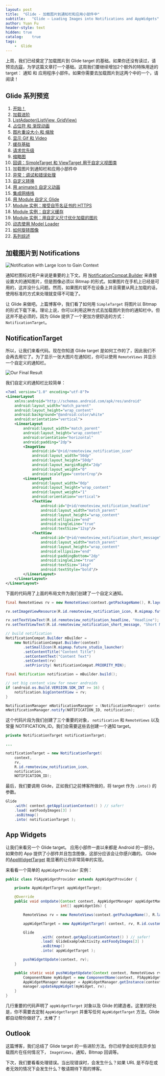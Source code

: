 ```yaml
---
layout: post
title:  "Glide - 加载图片到通知栏和应用小部件中"
subtitle:   "Glide — Loading Images into Notifications and AppWidgets"
author: Yuan Fu
header-style: text
hidden: true
catalog:    true
tags:
    -  Glide
---
```



上周，我们已经奠定了加载图片到 Glide target 的基础。如果你还没有读过，请预览[内容](https://futurestud.io/blog/glide-loading-images-into-notifications-and-appwidgets)，为学这篇文章打一个基础。这周我们要继续增加2个额外的特殊用途的 target： 通知 和 应用程序小部件。如果你需要去加载图片到这两个中的一个，请阅读！

## Glide 系列预览

1. [开始！](http://mrfu.me/2016/02/27/Glide_Getting_Started/)
2. [加载进阶](http://mrfu.me/2016/02/27/Glide_Advanced_Loading/)
3. [ListAdapter(ListView, GridView)](http://mrfu.me/2016/02/27/Glide_ListAdapter_(ListView,_GridView)/)
4. [占位符 和 渐现动画](http://mrfu.me/2016/02/27/Glide_Placeholders_&_Fade_Animations/)
5. [图片重设大小 和 缩放](http://mrfu.me/2016/02/27/Glide_Image_Resizing_&_Scaling/)
6. [显示 Gif 和 Video](http://mrfu.me/2016/02/27/Glide_Displaying_Gifs_&_Videos/)
7. [缓存基础](http://mrfu.me/2016/02/27/Glide_Caching_Basics/)
8. [请求优先级](http://mrfu.me/2016/02/27/Glide_Request_Priorities/)
9. [缩略图](http://mrfu.me/2016/02/27/Glide_Thumbnails/)
10. [回调：SimpleTarget 和 ViewTarget 用于自定义视图类](http://mrfu.me/2016/02/27/Glide_Callbacks_SimpleTarget_and_ViewTarget_for_Custom_View_Classes/)
11. 加载图片到通知栏和应用小部件中
12. [异常：调试和错误处理](http://mrfu.me/2016/02/28/Glide_Exceptions-_Debugging_and_Error_Handling/)
13. [自定义转换](http://mrfu.me/2016/02/28/Glide_Custom_Transformations/)
14. [用 animate() 自定义动画](http://mrfu.me/2016/02/28/Glide_Custom_Animations_with_animate()/)
15. [集成网络栈](http://mrfu.me/2016/02/28/Glide_Integrating_Networking_Stacks/)
16. [用 Module 自定义 Glide](http://mrfu.me/2016/02/28/Glide_Customize_Glide_with_Modules/)
17. [Module 实例：接受自签名证书的 HTTPS](http://mrfu.me/2016/02/28/Glide_Module_Example_Accepting_Self-Signed_HTTPS_Certificates/)
18. [Module 实例：自定义缓存](http://mrfu.me/2016/02/28/Glide_Module_Example_Customize_Caching/)
19. [Module 实例：用自定义尺寸优化加载的图片](http://mrfu.me/2016/02/28/Glide_Module_Example_Optimizing/)
20. [动态使用 Model Loader](http://mrfu.me/2016/02/28/Glide_Dynamically_Use_Model_Loaders/)
21. [如何旋转图像](http://mrfu.me/2016/02/28/Glide_How_to_Rotate_Images/)
22. [系列综述](http://mrfu.me/2016/02/28/Glide_Series_Roundup/)

## 加载图片到 Notifications

![Notification with Large Icon to Gain Context](https://futurestud.io/blog/content/images/2015/10/notification-icon-cropped.png)

通知栏图标对用户来说是重要的上下文。用 [NotificationCompat.Builder](http://developer.android.com/intl/zh-cn/reference/android/support/v4/app/NotificationCompat.Builder.html) 来直接设置大的通知图片，但是图像必须以 Bitmap 的形式。如果图片在手机上已经是可用的，这并没什么问题。然而，如果图片斌不在设备上并且需要从网上加载的话，使用标准的方式来处理就变得不可能了。

让 Glide 来做吧。上篇博客中，我们看了如何用 `SimpleTarget` 将图片以 Bitmap 的形式下载下来。理论上说，你可以利用这种方式去加载图片到你的通知栏中。但这并不是必须的，因为 Glide 提供了一个更加方便舒适的方式：`NotificationTarget`。

## NotificationTarget

所以，让我们来看代码。现在你知道 Glide target 是如何工作的了，因此我们不会再去用它了。为了显示一张大图片在通知栏，你可以使用 `RemoteViews` 并显示一个自定义的通知栏。

![Our Final Result](https://futurestud.io/blog/content/images/2015/10/custom-notification.png)

我们自定义的通知栏比较简单：

```xml
<?xml version="1.0" encoding="utf-8"?>  
<LinearLayout  
    xmlns:android="http://schemas.android.com/apk/res/android"
    android:layout_width="match_parent"
    android:layout_height="wrap_content"
    android:background="@android:color/white"
    android:orientation="vertical">
    <LinearLayout
        android:layout_width="match_parent"
        android:layout_height="wrap_content"
        android:orientation="horizontal"
        android:padding="2dp">
        <ImageView
            android:id="@+id/remoteview_notification_icon"
            android:layout_width="50dp"
            android:layout_height="50dp"
            android:layout_marginRight="2dp"
            android:layout_weight="0"
            android:scaleType="centerCrop"/>
        <LinearLayout
            android:layout_width="0dp"
            android:layout_height="wrap_content"
            android:layout_weight="1"
            android:orientation="vertical">
            <TextView
                android:id="@+id/remoteview_notification_headline"
                android:layout_width="match_parent"
                android:layout_height="wrap_content"
                android:ellipsize="end"
                android:singleLine="true"
                android:textSize="12sp"/>
            <TextView
                android:id="@+id/remoteview_notification_short_message"
                android:layout_width="match_parent"
                android:layout_height="wrap_content"
                android:ellipsize="end"
                android:paddingBottom="2dp"
                android:singleLine="true"
                android:textSize="14sp"
                android:textStyle="bold"/>
        </LinearLayout>
    </LinearLayout>
</LinearLayout>  
```

下面的代码用了上面的布局文件为我们创建了一个自定义通知。

```java
final RemoteViews rv = new RemoteViews(context.getPackageName(), R.layout.remoteview_notification);

rv.setImageViewResource(R.id.remoteview_notification_icon, R.mipmap.future_studio_launcher);

rv.setTextViewText(R.id.remoteview_notification_headline, "Headline");  
rv.setTextViewText(R.id.remoteview_notification_short_message, "Short Message");

// build notification
NotificationCompat.Builder mBuilder =  
    new NotificationCompat.Builder(context)
        .setSmallIcon(R.mipmap.future_studio_launcher)
        .setContentTitle("Content Title")
        .setContentText("Content Text")
        .setContent(rv)
        .setPriority( NotificationCompat.PRIORITY_MIN);

final Notification notification = mBuilder.build();

// set big content view for newer androids
if (android.os.Build.VERSION.SDK_INT >= 16) {  
    notification.bigContentView = rv;
}

NotificationManager mNotificationManager = (NotificationManager) context.getSystemService(Context.NOTIFICATION_SERVICE);  
mNotificationManager.notify(NOTIFICATION_ID, notification);  
```

这个代码片段为我们创建了三个重要的对象， `notification` 和 `RemoteViews` 以及常量 NOTIFICATION_ID。我们会需要这些去创建一个通知 target。

```java
private NotificationTarget notificationTarget;

...

notificationTarget = new NotificationTarget(  
    context,
    rv,
    R.id.remoteview_notification_icon,
    notification,
    NOTIFICATION_ID);
```

最后，我们要调用 Glide，正如我们之前博客所做的，将 target 作为 `.into()` 的参数。

```java
Glide  
    .with( context.getApplicationContext() ) // safer!
    .load( eatFoodyImages[3] )
    .asBitmap()
    .into( notificationTarget );
```

## App Widgets

让我们来看另一个 Glide target。 应用小部件一直以来都是 Android 的一部分。如果你的 App 提供了小部件并且包含图像，这部分应该会让你感兴趣的。 Glide 的[AppWidgetTarget](http://bumptech.github.io/glide/javadocs/latest/com/bumptech/glide/request/target/AppWidgetTarget.html) 能显著的让你非常简单的实现。

来看看一个简单的 `AppWidgetProvider` 实例：

```java
public class FSAppWidgetProvider extends AppWidgetProvider {

    private AppWidgetTarget appWidgetTarget;

    @Override
    public void onUpdate(Context context, AppWidgetManager appWidgetManager,
                         int[] appWidgetIds) {

        RemoteViews rv = new RemoteViews(context.getPackageName(), R.layout.custom_view_futurestudio);

        appWidgetTarget = new AppWidgetTarget( context, rv, R.id.custom_view_image, appWidgetIds );

        Glide
                .with( context.getApplicationContext() ) // safer!
                .load( GlideExampleActivity.eatFoodyImages[3] )
                .asBitmap()
                .into( appWidgetTarget );

        pushWidgetUpdate(context, rv);
    }

    public static void pushWidgetUpdate(Context context, RemoteViews rv) {
        ComponentName myWidget = new ComponentName(context, FSAppWidgetProvider.class);
        AppWidgetManager manager = AppWidgetManager.getInstance(context);
        manager.updateAppWidget(myWidget, rv);
    }
}
```

几行重要的代码声明了 `appWidgetTarget` 对象以及 Glide 的建造者。这里的好处是，你不需要去定制 `AppWidgetTarget` 并重写任何 `AppWidgetTarget` 方法。Glide 都自动帮你做好了。太棒了！

## Outlook

这篇博客，我们总结了 Glide target 的一些进阶方法。你已经学会如何去异步加载图片在任何情况下， `ImageViews`，通知，Bitmap 回调等。

下次，我们要看看处理错误。当出现错误时，会发生什么？如果 URL 是不存在或者无效的情况下会发生什么？敬请期待下周的博客。
